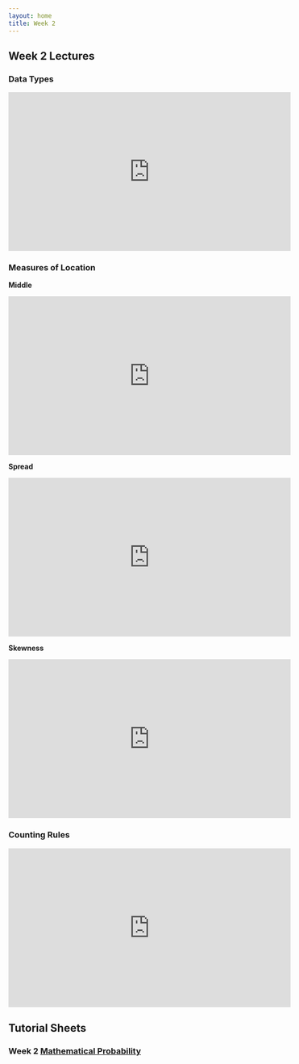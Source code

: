 ```yaml
---
layout: home
title: Week 2
---
```


## Week 2 Lectures

### Data Types

<iframe width="560" height="315" src="https://www.youtube.com/embed/yA2s9WAAsj0?si=ogbmriKE-hb6Voc0" title="YouTube video player" frameborder="0" allow="accelerometer; autoplay; clipboard-write; encrypted-media; gyroscope; picture-in-picture; web-share" referrerpolicy="strict-origin-when-cross-origin" allowfullscreen></iframe>

### Measures of Location


__Middle__
<iframe width="560" height="315" src="https://www.youtube.com/embed/HXSCbU4APuE?si=JQuW-Onk-2sA4BPb" title="YouTube video player" frameborder="0" allow="accelerometer; autoplay; clipboard-write; encrypted-media; gyroscope; picture-in-picture; web-share" referrerpolicy="strict-origin-when-cross-origin" allowfullscreen></iframe>

__Spread__
<iframe width="560" height="315" src="https://www.youtube.com/embed/bJF_TSKUrhc?si=2h3Vr7u6MyVe36Ey" title="YouTube video player" frameborder="0" allow="accelerometer; autoplay; clipboard-write; encrypted-media; gyroscope; picture-in-picture; web-share" referrerpolicy="strict-origin-when-cross-origin" allowfullscreen></iframe>

__Skewness__

<iframe width="560" height="315" src="https://www.youtube.com/embed/5V8ShbWty8s?si=jtoA18KPPWYNHz-s" title="YouTube video player" frameborder="0" allow="accelerometer; autoplay; clipboard-write; encrypted-media; gyroscope; picture-in-picture; web-share" referrerpolicy="strict-origin-when-cross-origin" allowfullscreen></iframe>


### Counting Rules
<iframe width="560" height="315" src="https://www.youtube.com/embed/onSnUJt2esY?si=xBAKvsL5IcQl4UQ9" title="YouTube video player" frameborder="0" allow="accelerometer; autoplay; clipboard-write; encrypted-media; gyroscope; picture-in-picture; web-share" referrerpolicy="strict-origin-when-cross-origin" allowfullscreen></iframe>


## Tutorial Sheets
### Week 2 [Mathematical Probability](Tutorials/Tutorial02_Probability.pdf)




